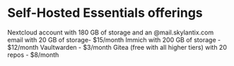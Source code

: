 # Self-Hosted Essentials offerings

Nextcloud account with 180 GB of storage and an @mail.skylantix.com email with 20 GB of storage- $15/month
Immich with 200 GB of storage - $12/month
Vaultwarden - $3/month 
Gitea (free with all higher tiers) with 20 repos - $8/month
